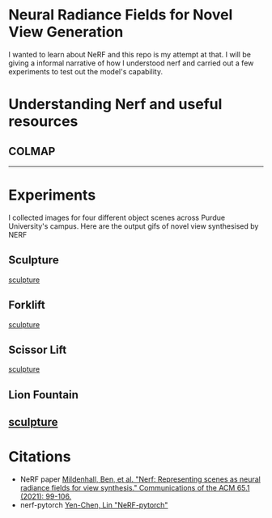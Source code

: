 # Neural Radiance Fields for Novel View Generation
I wanted to learn about NeRF and this repo is my attempt at that. I will be giving a informal narrative of how I understood nerf and carried out a few experiments to test out the model's capability.

# Understanding Nerf and useful resources

## COLMAP

---

# Experiments
I collected images for four different object scenes across Purdue University's campus. Here are the output gifs of novel view synthesised by NERF

## Sculpture
[sculpture](./nerf-pytorch/logs/sculpture_test/sculpture_test_spiral_200000_rgb_rot.gif)

## Forklift
[sculpture](./nerf-pytorch/logs/forklift_test/forklift_test_spiral_200000_rgb_rot.gif)

## Scissor Lift
[sculpture](./nerf-pytorch/logs/lift_test/lift_test_spiral_200000_rgb_rot.gif)

## Lion Fountain
[sculpture](./nerf-pytorch/logs/lion_fountain_test/lion_fountain_test_spiral_200000_rgb.gif)
---

# Citations
- NeRF paper [Mildenhall, Ben, et al. "Nerf: Representing scenes as neural radiance fields for view synthesis." Communications of the ACM 65.1 (2021): 99-106.](https://arxiv.org/abs/2003.08934)
- nerf-pytorch [Yen-Chen, Lin "NeRF-pytorch"](https://github.com/yenchenlin/nerf-pytorch/)